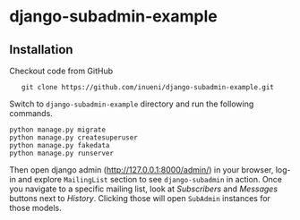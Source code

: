 # django-subadmin-example


 ## Installation

Checkout code from GitHub

 ```
    git clone https://github.com/inueni/django-subadmin-example.git 
 ```

Switch to `django-subadmin-example` directory and run the following commands.

```
python manage.py migrate
python manage.py createsuperuser
python manage.py fakedata
python manage.py runserver
``` 

Then open django admin (<http://127.0.0.1:8000/admin/>) in your browser, log-in and explore `MailingList` section to see `django-subadmin` in action. Once you navigate to a specific mailing list, look at _Subscribers_ and _Messages_ buttons next to _History_. Clicking those will open `SubAdmin` instances for those models. 